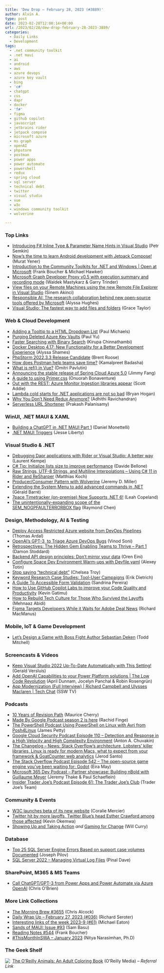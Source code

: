 ```yaml
---
title: 'Dew Drop – February 28, 2023 (#3889)'
author: Alvin A.
type: post
date: 2023-02-28T12:00:14+00:00
url: /2023/02/28/dew-drop-february-28-2023-3889/
categories:
  - Daily Links
  - Development
tags:
  - .net community toolkit
  - .net maui
  - ai
  - android
  - aws
  - azure devops
  - azure key vault
  - bing
  - 'c#'
  - chatgpt
  - css
  - dapr
  - docker
  - 'f#'
  - figma
  - github copilot
  - javascript
  - jetbrains rider
  - jetpack compose
  - microsoft azure
  - ms graph
  - openAI
  - phpstorm
  - postman
  - power apps
  - power automate
  - powershell
  - redux
  - spring cloud
  - sql server
  - technical debt
  - twitter
  - visual studio
  - vue
  - w3c
  - windows community toolkit
  - wolverine

---
```

### <a name="top"></a>Top Links

  * <a href="https://devblogs.microsoft.com/dotnet/fsharp-inline-hints-visual-studio/" target="_blank" rel="noopener">Introducing F# Inline Type & Parameter Name Hints in Visual Studio</a> (Petr Semkin)
  * <a href="http://android-developers.googleblog.com/2023/02/nows-time-to-learn-android-development-with-jetpack-compose.html" target="_blank" rel="noopener">Now&#8217;s the time to learn Android development with Jetpack Compose!</a> (Murat Yener)
  * <a href="http://www.youtube.com/watch?v=wG67xSIlask" target="_blank" rel="noopener">Introduction to the Community Toolkits for .NET and Windows | Open at Microsoft</a> (Frank Boucher & Michael Hawker)
  * <a href="https://devblogs.microsoft.com/microsoft365dev/microsoft-graph-developer-proxy-v0-5/" target="_blank" rel="noopener">Microsoft Graph Developer Proxy v0.5 with execution summary and recording mode</a> (Waldek Mastykarz & Garry Trinder)
  * <a href="https://devblogs.microsoft.com/cppblog/view-files-on-your-remote-machines-using-the-new-remote-file-explorer-in-visual-studio/" target="_blank" rel="noopener">View files on your Remote Machines using the new Remote File Explorer in Visual Studio</a> (Sinem Akinci)
  * <a href="https://www.microsoft.com/en-us/research/blog/responsible-ai-the-research-collaboration-behind-new-open-source-tools-offered-by-microsoft/" target="_blank" rel="noopener">Responsible AI: The research collaboration behind new open-source tools offered by Microsoft</a> (Alyssa Hughes)
  * <a href="https://devblogs.microsoft.com/visualstudio/the-fastest-way-to-add-files-and-folders/" target="_blank" rel="noopener">Visual Studio: The fastest way to add files and folders</a> (Grace Taylor)

### <a name="web"></a>Web & Cloud Development

  * <a href="https://pmichaels.net/tooltip-dropdown-list/" target="_blank" rel="noopener">Adding a Tooltip to a HTML Dropdown List</a> (Paul Michaels)
  * <a href="https://paulyu.dev/code/purge-deleted-azure-vaults/" target="_blank" rel="noopener">Purging Deleted Azure Key Vaults</a> (Paul Yu)
  * <a href="https://www.kirupa.com/data_structures_algorithms/binary_search.htm" target="_blank" rel="noopener">Faster Searching with Binary Search</a> (Kirupa Chinnathambi)
  * <a href="https://www.docker.com/blog/docker-desktop-4-17-new-development-functionality/" target="_blank" rel="noopener">Docker Desktop 4.17: New Functionality for a Better Development Experience</a> (Alyssa Shames)
  * <a href="https://blog.jetbrains.com/phpstorm/2023/02/phpstorm-2022-3-3-release-candidate/" target="_blank" rel="noopener">PhpStorm 2022.3.3 Release Candidate</a> (Brent Roose)
  * <a href="https://blog.postman.com/postman-saves-time-for-enterprises/" target="_blank" rel="noopener">How does Postman help teams save time?</a> (Kamalpreet Badasha)
  * <a href="https://dmitripavlutin.com/ref-in-vue/" target="_blank" rel="noopener">What is ref() in Vue?</a> (Dmitri Pavlutin)
  * <a href="https://devblogs.microsoft.com/azure-sdk/stable-release-of-spring-cloud-azure-5-0/" target="_blank" rel="noopener">Announcing the stable release of Spring Cloud Azure 5.0</a> (Jimmy Fang)
  * <a href="https://blog.logrocket.com/guide-using-primer-css/" target="_blank" rel="noopener">A guide to using Primer.css</a> (Onuorah Bonaventure)
  * <a href="https://devblogs.microsoft.com/azure-sdk/out-with-the-rest-azure-monitor-ingestion-libraries-appear/" target="_blank" rel="noopener">Out with the REST: Azure Monitor Ingestion libraries appear</a> (Scott Addie)
  * <a href="https://nodogmablog.bryanhogan.net/2023/02/lambda-cold-starts-for-net-applications-are-not-so-bad/" target="_blank" rel="noopener">Lambda cold starts for .NET applications are not so bad</a> (Bryan Hogan)
  * <a href="https://adhithiravi.medium.com/why-you-dont-need-redux-anymore-ed75da418936?source=rss-d557f5db78e7------2" target="_blank" rel="noopener">Why You Don’t Need Redux Anymore?</a> (Adhithi Ravichandran)
  * <a href="https://techcommunity.microsoft.com/t5/azure-developer-community-blog/serverless-url-shortener/ba-p/3754120" target="_blank" rel="noopener">Serverless URL Shortener</a> (Prakash Palanisamy)

### <a name="silverlight"></a>WinUI, .NET MAUI & XAML

  * <a href="https://danielmonettelli.github.io/posts/building-a-chatgpt-in-net-maui-part-1/" target="_blank" rel="noopener">Building a ChatGPT in .NET MAUI Part 1</a> (Daniel Monettelli)
  * <a href="https://jesseliberty.com/2023/02/27/net-maui-triggers/" target="_blank" rel="noopener">.NET MAUI Triggers</a> (Jesse Liberty)

### <a name="dotnet"></a>Visual Studio & .NET

  * <a href="https://laurentkempe.com/2023/02/27/debugging-dapr-applications-with-rider-or-visual-studio-a-better-way/" target="_blank" rel="noopener">Debugging Dapr applications with Rider or Visual Studio: A better way</a> (Laurent Kempe)
  * <a href="https://www.code4it.dev/csharptips/initialize-lists-size" target="_blank" rel="noopener">C# Tip: Initialize lists size to improve performance</a> (Davide Bellone)
  * <a href="https://blog.jetbrains.com/dotnet/2023/02/27/raw-strings-utf-8-strings-multiline-interpolations-using-csharp-11-in-rider-and-resharper/" target="_blank" rel="noopener">Raw Strings, UTF-8 Strings, and Multiline Interpolations – Using C# 11 in Rider and ReSharper</a> (Matthias Koch)
  * <a href="https://jeremydmiller.com/2023/02/27/producer-consumer-pattern-with-wolverine/" target="_blank" rel="noopener">Producer/Consumer Pattern with Wolverine</a> (Jeremy D. Miller)
  * <a href="https://www.meziantou.net/extending-the-system-menu-to-add-advanced-commands-in-dotnet.htm?utm_medium=social&utm_source=syndication" target="_blank" rel="noopener">Extending the System Menu to add advanced commands in .NET</a> (Gérald Barré)
  * <a href="https://www.7pace.com/blog/7pace-timetracker-on-premise-now-supports-net-6" target="_blank" rel="noopener">7pace Timetracker (on-premise) Now Supports .NET 6!</a> (Leah Copeland)
  * <a href="https://devblogs.microsoft.com/oldnewthing/20230227-00/?p=107875" target="_blank" rel="noopener">The unintentionally-expanding scope of the SEM_NOGPFAULTERRORBOX flag</a> (Raymond Chen)

### <a name="design"></a>Design, Methodology, AI & Testing

  * <a href="https://blog.elmah.io/deploy-access-restricted-azure-website-from-devops-pipelines/" target="_blank" rel="noopener">Deploy Access Restricted Azure website from DevOps Pipelines</a> (Thomas Ardal)
  * <a href="https://techcommunity.microsoft.com/t5/healthcare-and-life-sciences/openai-s-gpt-3-to-triage-azure-devops-bugs/ba-p/3754306" target="_blank" rel="noopener">OpenAI’s GPT-3&nbsp; to Triage Azure DevOps Bugs</a> (Vinod Soni)
  * <a href="https://devblogs.microsoft.com/devops/retrospectives-the-hidden-gem-enabling-teams-to-thrive-part-1/" target="_blank" rel="noopener">Retrospectives: The Hidden Gem Enabling Teams to Thrive – Part 1</a> (Damon Stoddard)
  * <a href="https://ayende.com/blog/199073-C/backend-api-design-principles-dont-mirror-your-data?Key=2921fca0-232b-49ab-a81e-ec31cf3caf53" target="_blank" rel="noopener">Backend API design principles: Don’t mirror your data</a> (Oren Eini)
  * <a href="https://blog.jetbrains.com/space/2023/02/27/configure-space-dev-environment-warm-ups-with-devfile-yaml/" target="_blank" rel="noopener">Configure Space Dev Environment Warm-ups with Devfile.yaml</a> (Alexey Totin)
  * <a href="https://stackoverflow.blog/2023/02/27/stop-saying-technical-debt/" target="_blank" rel="noopener">Stop saying “technical debt”</a> (Chelsea Troy)
  * <a href="https://feeds.feedblitz.com/~/729040907/0/daedtech/www/" target="_blank" rel="noopener">Keyword Research Case Studies: Tool-User Campaigns</a> (Erik Dietrich)
  * <a href="https://smashingmagazine.com/2023/02/guide-accessible-form-validation/" target="_blank" rel="noopener">A Guide To Accessible Form Validation</a> (Sandrina Pereira)
  * <a href="https://techcommunity.microsoft.com/t5/educator-developer-blog/how-to-use-github-copilot-labs-to-improve-your-code-quality-and/ba-p/3743021" target="_blank" rel="noopener">How to Use GitHub Copilot Labs to improve your Code Quality and Productivity</a> (Kevin Gatimu)
  * <a href="https://www.infoq.com/articles/rebuild-tech-culture-layoffs/" target="_blank" rel="noopener">How to Rebuild Tech Culture for Those Who Survived the Layoffs</a> (Mehnaaz Abidi)
  * <a href="https://thenewstack.io/figma-targets-developers-while-it-waits-for-adobe-deal-news/" target="_blank" rel="noopener">Figma Targets Developers While it Waits for Adobe Deal News</a> (Richard MacManus)

### <a name="mobile"></a>Mobile, IoT & Game Development

  * <a href="https://codewriteplay.com/2023/02/27/lets-design-a-game-with-boss-fight-author-sebastian-deken/" target="_blank" rel="noopener">Let’s Design a Game with Boss Fight Author Sebastian Deken</a> (Todd Mitchell)

### <a name="videos"></a>Screencasts & Videos

  * <a href="http://www.youtube.com/watch?v=0neXePV6KTY" target="_blank" rel="noopener">Keep Visual Studio 2022 Up-To-Date Automatically with This Setting!</a> (Gerald Versluis)
  * <a href="http://www.youtube.com/watch?v=AVK7BUmTGvs" target="_blank" rel="noopener">Add OpenAI Capabilities to your Power Platform solutions | The Low Code Revolution</a> (April Dunnam, Jocelyn Panchal & Robin Rosengrün)
  * <a href="http://www.youtube.com/watch?v=x2AeUSTujRc" target="_blank" rel="noopener">App Modernization (Full Interview) | Richard Campbell and Ulysses Maclaren | Tech Chat</a> (SSW TV)

### <a name="podcasts"></a>Podcasts

  * <a href="https://revisionpath.com/10-years-of-revision-path" target="_blank" rel="noopener">10 Years of Revision Path</a> (Maurice Cherry)
  * <a href="https://blog.google/products/pixel/made-by-google-podcast-season-2/" target="_blank" rel="noopener">Made By Google Podcast season 2 is here</a> (Rachid Finge)
  * <a href="https://powershell.org/2023/02/the-powershell-podcast-using-powershell-on-linux-with-avri-from-posh4linux/" target="_blank" rel="noopener">The PowerShell Podcast Using PowerShell on Linux with Avri from Posh4Linux</a> (James Petty)
  * <a href="https://cloudsecuritypodcast.libsyn.com/ep110-detection-and-response-in-a-high-velocity-and-high-complexity-environment" target="_blank" rel="noopener">Google Cloud Security Podcast Episode 110 &#8211; Detection and Response in a High Velocity and High Complexity Environment</a> (Anton A. Chuvakin)
  * <a href="https://changelog.com/podcast/news-2023-02-27" target="_blank" rel="noopener">The Changelog &#8211; News: Stack Overflow&#8217;s architecture, Lobsters&#8217; killer libraries, Linux is ready for modern Macs, what to expect from your framework & GoatCounter web analytics</a> (Jerod Santo)
  * <a href="https://stackoverflow.blog/2023/02/28/the-open-source-game-engine-youve-been-waiting-for-godot-ep-542/" target="_blank" rel="noopener">The Stack Overflow Podcast Episode 542 &#8211; The open-source game engine you’ve been waiting for: Godot</a> (Eira May)
  * <a href="https://www.m365devpodcast.com/e/partner-series-building-nbold-with-guillaume-meyer/" target="_blank" rel="noopener">Microsoft 365 Dev Podcast &#8211; Partner showcase: Building nBold with Guillaume Meyer</a> (Jeremy Thake & Paul Schaeflein)
  * <a href="http://insidetjs.libsyn.com/episode-61-the-trader-joes-club" target="_blank" rel="noopener">Insider Trader Joe&#8217;s Podcast Episode 61: The Trader Joe&#8217;s Club</a> (Trader Joe&#8217;s Team)

### <a name="events"></a>Community & Events

  * <a href="https://www.w3.org/blog/2023/02/w3c-launches-beta-of-its-new-website/" target="_blank" rel="noopener">W3C launches beta of its new website</a> (Coralie Mercier)
  * <a href="https://www.onmsft.com/news/twitter-hit-by-more-layoffs/" target="_blank" rel="noopener">Twitter hit by more layoffs, Twitter Blue’s head Esther Crawford among those affected</a> (Kevin Okemwa)
  * <a href="https://news.microsoft.com/life/showing-up-and-taking-action/" target="_blank" rel="noopener">Showing Up and Taking Action</a> _and_ <a href="https://news.microsoft.com/life/gaming-for-change/" target="_blank" rel="noopener">Gaming for Change</a> (Will Curry)

### <a name="sql"></a>Database

  * <a href="https://techcommunity.microsoft.com/t5/sql-server-support-blog/top-25-sql-server-engine-errors-based-on-support-case-volumes/ba-p/3753927" target="_blank" rel="noopener">Top 25 SQL Server Engine Errors Based on support case volumes Documented</a> (Joseph Pilov)
  * <a href="https://blog.sqlauthority.com/2023/02/28/sql-server-2022-managing-virtual-log-files/?utm_source=rss&utm_medium=rss&utm_campaign=sql-server-2022-managing-virtual-log-files" target="_blank" rel="noopener">SQL Server 2022 – Managing Virtual Log Files</a> (Pinal Dave)

### <a name="sp"></a>SharePoint, M365 & MS Teams

  * <a href="http://www.sharepointnutsandbolts.com/2023/02/call-chatgpt-gpt-3-from-power-apps-power-automate.html" target="_blank" rel="noopener">Call ChatGPT/GPT-3 from Power Apps and Power Automate via Azure OpenAI</a> (Chris O&#8217;Brien)

### <a name="links"></a>More Link Collections

  * <a href="https://blog.cwa.me.uk/2023/02/28/the-morning-brew-3655/" target="_blank" rel="noopener">The Morning Brew #3655</a> (Chris Alcock)
  * <a href="http://seroter.com/2023/02/27/daily-wrap-up-february-27-2023-036/" target="_blank" rel="noopener">Daily Wrap Up – February 27, 2023 (#036)</a> (Richard Seroter)
  * <a href="https://samestuffdifferentday.net/2023/02/27/Interesting-links-of-the-week-2023-9/" target="_blank" rel="noopener">Interesting links of the week 2023-9 (#61)</a> (Michael Eaton)
  * <a href="https://www.telerik.com/blogs/sands-maui-issue-93" target="_blank" rel="noopener">Sands of MAUI: Issue #93</a> (Sam Basu)
  * <a href="https://www.frankysnotes.com/2023/02/reading-notes-544.html" target="_blank" rel="noopener">Reading Notes #544</a> (Frank Boucher)
  * <a href="https://dev.to/azure/thismonthinswa-january-2023-45cc" target="_blank" rel="noopener">#ThisMonthInSWA &#8211; January 2023</a> (Nitya Narasimhan, Ph.D)

### <a name="shelf"></a>The Geek Shelf

<a href="https://www.amazon.com/dp/1491955961/?tag=amavin-20" target="_blank" rel="noopener"><img decoding="async" align="left" style="margin: 0px 4px 0px 0px; border: 0px currentcolor; border-image: none; float: left; display: inline; background-image: none;" src="https://m.media-amazon.com/images/I/61RSnOpfE2L._SS135_.jpg" border="0" /></a>&nbsp;<a href="https://www.amazon.com/dp/1491955961/?tag=amavin-20" target="_blank" rel="noopener">The O&#8217;Reilly Animals: An Adult Coloring Book</a> (O&#8217;Reilly Media) _&#8211; Referral Link_